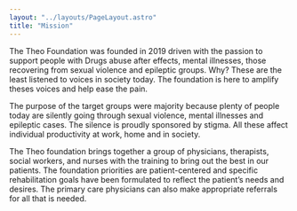 ```yaml
---
layout: "../layouts/PageLayout.astro"
title: "Mission"
---
```


The Theo Foundation was founded in 2019 driven with the passion to support people with Drugs abuse after effects, mental illnesses, those recovering from sexual violence and epileptic groups. Why? These are the least listened to voices in society today. The foundation is here to amplify theses voices and help ease the pain.

The purpose of the target groups were majority because plenty of people today are silently going through sexual violence, mental illnesses and epileptic cases. The silence is proudly sponsored by stigma. All these affect individual productivity at work, home and in society.

The Theo foundation brings together a group of physicians, therapists, social workers, and nurses with the training to bring out the best in our patients. The foundation priorities are patient-centered and specific rehabilitation goals have been formulated to reflect the patient’s needs and desires. The primary care physicians can also make appropriate referrals for all that is needed.
